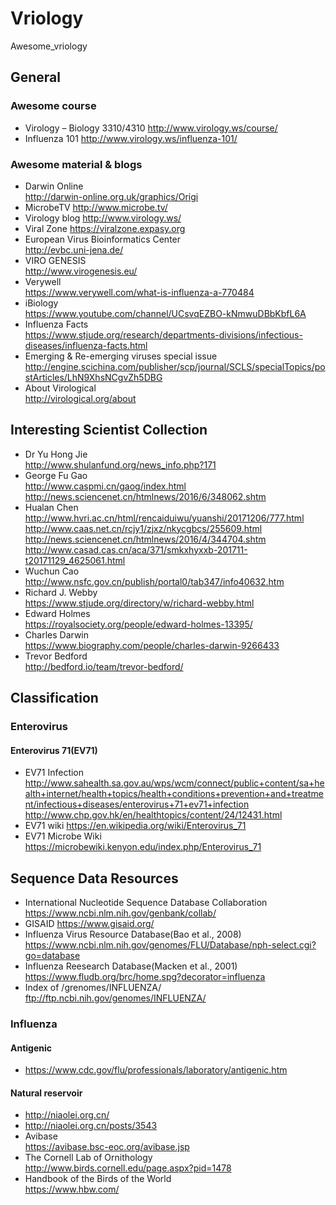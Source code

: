 # Vriology
Awesome_vriology
## General
### Awesome course
* Virology – Biology 3310/4310 http://www.virology.ws/course/
* Influenza 101 http://www.virology.ws/influenza-101/
### Awesome material & blogs
* Darwin Online <br>http://darwin-online.org.uk/graphics/Origi
* MicrobeTV http://www.microbe.tv/
* Virology blog http://www.virology.ws/
* Viral Zone https://viralzone.expasy.org 
* European Virus Bioinformatics Center<br>http://evbc.uni-jena.de/
* VIRO GENESIS <br>http://www.virogenesis.eu/
* Verywell<br>https://www.verywell.com/what-is-influenza-a-770484
* iBiology<br> https://www.youtube.com/channel/UCsvqEZBO-kNmwuDBbKbfL6A
* Influenza Facts<br>https://www.stjude.org/research/departments-divisions/infectious-diseases/influenza-facts.html
* Emerging & Re-emerging viruses special issue<br>http://engine.scichina.com/publisher/scp/journal/SCLS/specialTopics/postArticles/LhN9XhsNCgvZh5DBG
* About Virological<br>http://virological.org/about
## Interesting Scientist Collection
* Dr Yu Hong Jie<br>http://www.shulanfund.org/news_info.php?171
* George Fu Gao<br> http://www.caspmi.cn/gaog/index.html<br> http://news.sciencenet.cn/htmlnews/2016/6/348062.shtm
* Hualan Chen<br>http://www.hvri.ac.cn/html/rencaiduiwu/yuanshi/20171206/777.html<br>http://www.caas.net.cn/rcjy1/zjxz/nkycgbcs/255609.html<br>http://news.sciencenet.cn/htmlnews/2016/4/344704.shtm<br>http://www.casad.cas.cn/aca/371/smkxhyxxb-201711-t20171129_4625061.html
* Wuchun Cao <br>http://www.nsfc.gov.cn/publish/portal0/tab347/info40632.htm
* Richard J. Webby<br>https://www.stjude.org/directory/w/richard-webby.html
* Edward Holmes<br>https://royalsociety.org/people/edward-holmes-13395/
* Charles Darwin<br>https://www.biography.com/people/charles-darwin-9266433
* Trevor Bedford<br>http://bedford.io/team/trevor-bedford/
## Classification
### Enterovirus
#### Enterovirus 71(EV71)
* EV71 Infection http://www.sahealth.sa.gov.au/wps/wcm/connect/public+content/sa+health+internet/health+topics/health+conditions+prevention+and+treatment/infectious+diseases/enterovirus+71+ev71+infection
 <br> http://www.chp.gov.hk/en/healthtopics/content/24/12431.html
* EV71 wiki https://en.wikipedia.org/wiki/Enterovirus_71 
* EV71 Microbe Wiki https://microbewiki.kenyon.edu/index.php/Enterovirus_71
## Sequence Data Resources
* International Nucleotide Sequence Database Collaboration https://www.ncbi.nlm.nih.gov/genbank/collab/
* GISAID https://www.gisaid.org/
* Influenza Virus Resource Database(Bao et al., 2008)<br>https://www.ncbi.nlm.nih.gov/genomes/FLU/Database/nph-select.cgi?go=database
* Influenza Reesearch Database(Macken et al., 2001)<br>https://www.fludb.org/brc/home.spg?decorator=influenza
* Index of /grenomes/INFLUENZA/<br> ftp://ftp.ncbi.nih.gov/genomes/INFLUENZA/
### Influenza
#### Antigenic<br>
* https://www.cdc.gov/flu/professionals/laboratory/antigenic.htm
#### Natural reservoir
* http://niaolei.org.cn/
* http://niaolei.org.cn/posts/3543
* Avibase<br>https://avibase.bsc-eoc.org/avibase.jsp
* The Cornell Lab of Ornithology <br>http://www.birds.cornell.edu/page.aspx?pid=1478 
* Handbook of the Birds of the World <br> https://www.hbw.com/
